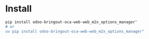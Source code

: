 # Install

```bash
pip install odoo-bringout-oca-web-web_m2x_options_manager"
# or
uv pip install odoo-bringout-oca-web-web_m2x_options_manager"
```
